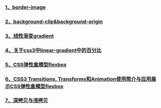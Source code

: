 ### [1、border-image](https://www.cnblogs.com/panshijie205/p/6851759.html)

### [2、background-clip&background-origin](http://www.jb51.net/css/142401.html)

### [3、线性渐变gradient](https://www.cnblogs.com/tianma3798/p/6084608.html)

### [4、关于css3中linear-gradient中的百分比](https://www.jianshu.com/p/bf862535dd30)

### [5、CSS弹性盒模型flexbox](http://caibaojian.com/flexbox-guide.html)

### [6、CSS3 Transitions, Transforms和Animation使用简介与应用展示CSS弹性盒模型flexbox](http://www.zhangxinxu.com/wordpress/2010/11/css3-transitions-transforms-animation-introduction/)

### [7、深拷贝与浅拷贝](https://www.cnblogs.com/echolun/p/7889848.html/)
